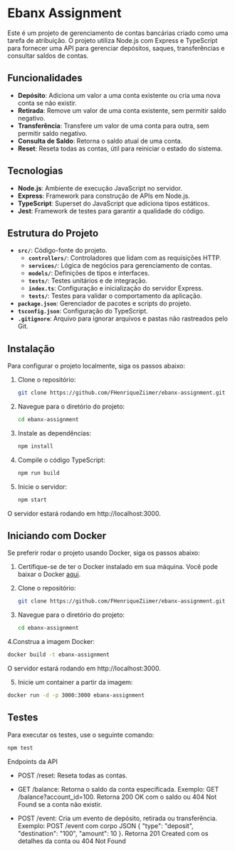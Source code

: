 # Ebanx Assignment

Este é um projeto de gerenciamento de contas bancárias criado como uma tarefa de atribuição. O projeto utiliza Node.js com Express e TypeScript para fornecer uma API para gerenciar depósitos, saques, transferências e consultar saldos de contas.

## Funcionalidades

- **Depósito**: Adiciona um valor a uma conta existente ou cria uma nova conta se não existir.
- **Retirada**: Remove um valor de uma conta existente, sem permitir saldo negativo.
- **Transferência**: Transfere um valor de uma conta para outra, sem permitir saldo negativo.
- **Consulta de Saldo**: Retorna o saldo atual de uma conta.
- **Reset**: Reseta todas as contas, útil para reiniciar o estado do sistema.

## Tecnologias

- **Node.js**: Ambiente de execução JavaScript no servidor.
- **Express**: Framework para construção de APIs em Node.js.
- **TypeScript**: Superset do JavaScript que adiciona tipos estáticos.
- **Jest**: Framework de testes para garantir a qualidade do código.

## Estrutura do Projeto

- **`src/`**: Código-fonte do projeto.
  - **`controllers/`**: Controladores que lidam com as requisições HTTP.
  - **`services/`**: Lógica de negócios para gerenciamento de contas.
  - **`models/`**: Definições de tipos e interfaces.
  - **`tests/`**: Testes unitários e de integração.
  - **`index.ts`**: Configuração e inicialização do servidor Express.
  - **`tests/`**: Testes para validar o comportamento da aplicação.
- **`package.json`**: Gerenciador de pacotes e scripts do projeto.
- **`tsconfig.json`**: Configuração do TypeScript.
- **`.gitignore`**: Arquivo para ignorar arquivos e pastas não rastreados pelo Git.

## Instalação

Para configurar o projeto localmente, siga os passos abaixo:

1. Clone o repositório:

   ```bash
   git clone https://github.com/FHenriqueZiimer/ebanx-assignment.git

2. Navegue para o diretório do projeto:

   ```bash
   cd ebanx-assignment

3. Instale as dependências:

   ```bash
   npm install

4. Compile o código TypeScript:

   ```bash
   npm run build

   
5. Inicie o servidor:

   ```bash
   npm start

O servidor estará rodando em http://localhost:3000.

## Iniciando com Docker

Se preferir rodar o projeto usando Docker, siga os passos abaixo:

1. Certifique-se de ter o Docker instalado em sua máquina. Você pode baixar o Docker [aqui](https://www.docker.com/get-started).

2. Clone o repositório:

   ```bash
   git clone https://github.com/FHenriqueZiimer/ebanx-assignment.git

3. Navegue para o diretório do projeto:

   ```bash
   cd ebanx-assignment


4.Construa a imagem Docker:
  
   ```bash
   docker build -t ebanx-assignment
   ```

O servidor estará rodando em http://localhost:3000.



5. Inicie um container a partir da imagem:

  ```bash
  docker run -d -p 3000:3000 ebanx-assignment
  ```




## Testes

Para executar os testes, use o seguinte comando:

   ```bash
   npm test
  ```

Endpoints da API
* POST /reset: Reseta todas as contas.

* GET /balance: Retorna o saldo da conta especificada.
Exemplo: GET /balance?account_id=100. Retorna 200 OK com o saldo ou 404 Not Found se a conta não existir.

* POST /event: Cria um evento de depósito, retirada ou transferência.
Exemplo: POST /event com corpo JSON { "type": "deposit", "destination": "100", "amount": 10 }. Retorna 201 Created com os detalhes da conta ou 404 Not Found



